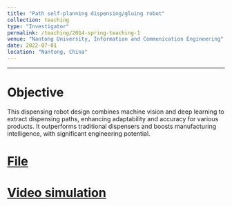 ```yaml
---
title: "Path self-planning dispensing/gluing robot"
collection: teaching
type: "Investigator"
permalink: /teaching/2014-spring-teaching-1
venue: "Nantong University, Information and Communication Engineering"
date: 2022-07-01
location: "Nantong, China"
---
```


---

Objective
======

This dispensing robot design combines machine vision and deep learning to extract dispensing paths, enhancing adaptability and accuracy for various products. It outperforms traditional dispensers and boosts manufacturing intelligence, with significant engineering potential.

[File]()
======

[Video simulation]()
======
